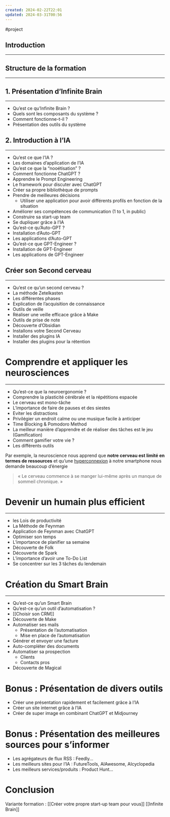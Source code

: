 ```yaml
---
created: 2024-02-22T22:01
updated: 2024-03-31T00:56
---
```

#project 
## Introduction
- - - -
## Structure de la formation
- - - 
## 1. Présentation d’Infinite Brain
- - - 
- Qu’est ce qu’Infinite Brain ?
- Quels sont les composants du système ?
- Comment fonctionne-t-il ?
- Présentation des outils du système


## 2. Introduction à l’IA
-- - 
- Qu’est ce que l’IA ?
- Les domaines d’application de l’IA
- Qu’est ce que la “nooétisation” ?
- Comment fonctionne ChatGPT ?
- Apprendre le Prompt Engineering
- Le framework pour discuter avec ChatGPT
- Créer sa propre bibliothèque de prompts
- Prendre de meilleures décisions
	- Utiliser une application pour avoir différents profils en fonction de la situation
- Améliorer ses compétences de communication (1 to 1, in public)
- Construire sa start-up team
- Se dupliquer grâce à l’IA
- Qu’est-ce qu’Auto-GPT ?
- Installation d’Auto-GPT
- Les applications d’Auto-GPT
- Qu’est-ce que GPT-Engineer ?
- Installation de GPT-Engineer
- Les applications de GPT-Engineer


## Créer son Second cerveau
- - - 
- Qu’est ce qu’un second cerveau ?
- La méthode Zetelkasten
- Les différentes phases
- Explication de l’acquisition de connaissance
- Outils de veille
- Réaliser une veille efficace grâce à Make
- Outils de prise de note
- Découverte d’Obsidian
- Installons votre Second Cerveau
- Installer des plugins IA
- Installer des plugins pour la rétention


# Comprendre et appliquer les neurosciences
- - - 
- Qu’est-ce que la neuroergonomie ?
- Comprendre la plasticité cérébrale et la répétitions espacée
- Le cerveau est mono-tâche
- L’importance de faire de pauses et des siestes
- Eviter les distractions
- Privilégier un endroit calme ou une musique facile à anticiper
- Time Blocking & Pomodoro Method
- La meilleur manière d’apprendre et de réaliser des tâches est le jeu (Gamification)
- Comment gamifier votre vie ?
- Les différents outils

Par exemple, la neuroscience nous apprend que **notre cerveau est limité en termes de ressources** et qu’une [hyperconnexion](https://www.welcometothejungle.com/fr/articles/applications-productivite) à notre smartphone nous demande beaucoup d’énergie

>« Le cerveau commence à se manger lui-même après un manque de sommeil chronique. »

# Devenir un humain plus efficient
- - - 
- les Lois de productivité
- La Méthode de Feynman
- Application de Feynman avec ChatGPT
- Optimiser son temps
- L’importance de planifier sa semaine
- Découverte de Folk
- Découverte de Spark
- L’importance d’avoir une To-Do List
- Se concentrer sur les 3 tâches du lendemain


# Création du Smart Brain
- - - 
- Qu’est-ce qu’un Smart Brain
- Qu’est-ce qu’un outil d’automatisation ?
- [[Choisir son CRM]]
- Découverte de Make
- Automatiser ses mails
	- Présentation de l’automatisation
	- Mise en place de l’automatisation
- Générer et envoyer une facture
- Auto-compléter des documents
- Automatiser sa prospection
	- Clients
	- Contacts pros
- Découverte de Magical

# Bonus : Présentation de divers outils

- Créer une présentation rapidement et facilement grâce à l’IA
- Créer un site internet grâce à l’IA
- Créer de super image en combinant ChatGPT et Midjourney

# Bonus : Présentation des meilleures sources pour s’informer

- Les agrégateurs de flux RSS : Feedly…
- Les meilleurs sites pour l’IA : FutureTools, AIAwesome, AIcyclopedia
- Les meilleurs services/produits : Product Hunt…

# Conclusion

Variante formation : [[Créer votre propre start-up team pour vous]]
[[Infinite Brain]]
